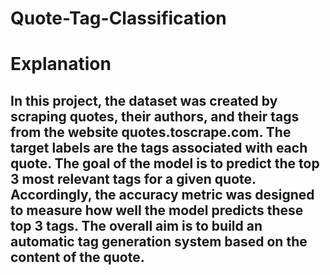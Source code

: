 # Quote-Tag-Classification
# Explanation

## In this project, the dataset was created by scraping quotes, their authors, and their tags from the website quotes.toscrape.com. The target labels are the tags associated with each quote. The goal of the model is to predict the top 3 most relevant tags for a given quote. Accordingly, the accuracy metric was designed to measure how well the model predicts these top 3 tags. The overall aim is to build an automatic tag generation system based on the content of the quote.
